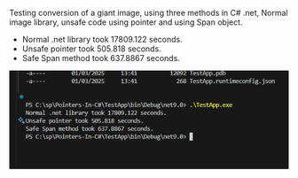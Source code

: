 Testing conversion of a giant image, using three methods in C# .net, Normal image library, unsafe code using pointer and using Span object.

 - Normal .net library took 17809.122 seconds.
 - Unsafe pointer took 505.818 seconds.
 - Safe Span method took 637.8867 seconds.

![Alt text](test-run.png)